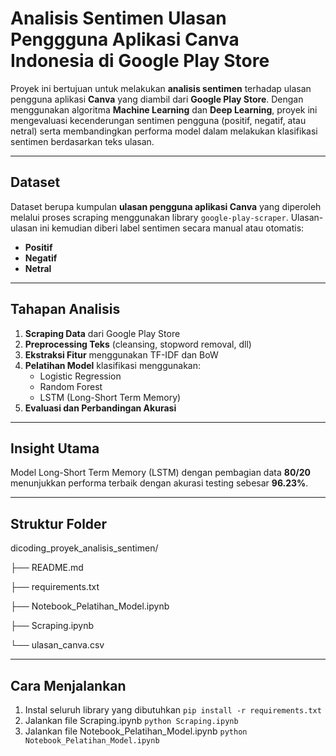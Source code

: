 
# Analisis Sentimen Ulasan Penggguna Aplikasi Canva Indonesia di Google Play Store
Proyek ini bertujuan untuk melakukan **analisis sentimen** terhadap ulasan pengguna aplikasi **Canva** yang diambil dari **Google Play Store**. Dengan menggunakan algoritma **Machine Learning** dan **Deep Learning**, proyek ini mengevaluasi kecenderungan sentimen pengguna (positif, negatif, atau netral) serta membandingkan performa model dalam melakukan klasifikasi sentimen berdasarkan teks ulasan.

---

## Dataset
Dataset berupa kumpulan **ulasan pengguna aplikasi Canva** yang diperoleh melalui proses scraping menggunakan library `google-play-scraper`. Ulasan-ulasan ini kemudian diberi label sentimen secara manual atau otomatis:  
- **Positif**  
- **Negatif**  
- **Netral**

---

## Tahapan Analisis
1. **Scraping Data** dari Google Play Store
2. **Preprocessing Teks** (cleansing, stopword removal, dll)
3. **Ekstraksi Fitur** menggunakan TF-IDF dan BoW
4. **Pelatihan Model** klasifikasi menggunakan:
   - Logistic Regression  
   - Random Forest  
   - LSTM (Long-Short Term Memory)
5. **Evaluasi dan Perbandingan Akurasi**

---


## Insight Utama
Model Long-Short Term Memory (LSTM) dengan pembagian data **80/20** menunjukkan performa terbaik dengan akurasi testing sebesar **96.23%**.

---

## Struktur Folder
dicoding_proyek_analisis_sentimen/

├── README.md

├── requirements.txt

├── Notebook_Pelatihan_Model.ipynb

├── Scraping.ipynb

└── ulasan_canva.csv

---

## Cara Menjalankan
1. Instal seluruh library yang dibutuhkan
    `pip install -r requirements.txt`
2. Jalankan file Scraping.ipynb
    `python Scraping.ipynb`
3. Jalankan file Notebook_Pelatihan_Model.ipynb
    `python Notebook_Pelatihan_Model.ipynb`
